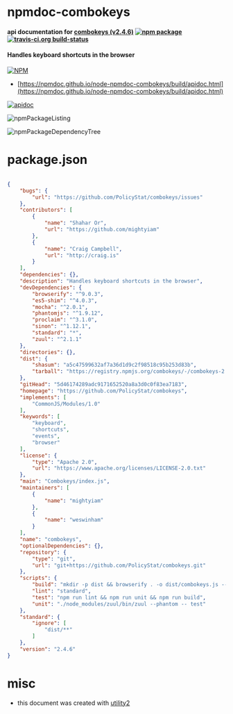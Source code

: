 # npmdoc-combokeys

#### api documentation for  [combokeys (v2.4.6)](https://github.com/PolicyStat/combokeys)  [![npm package](https://img.shields.io/npm/v/npmdoc-combokeys.svg?style=flat-square)](https://www.npmjs.org/package/npmdoc-combokeys) [![travis-ci.org build-status](https://api.travis-ci.org/npmdoc/node-npmdoc-combokeys.svg)](https://travis-ci.org/npmdoc/node-npmdoc-combokeys)

#### Handles keyboard shortcuts in the browser

[![NPM](https://nodei.co/npm/combokeys.png?downloads=true&downloadRank=true&stars=true)](https://www.npmjs.com/package/combokeys)

- [https://npmdoc.github.io/node-npmdoc-combokeys/build/apidoc.html](https://npmdoc.github.io/node-npmdoc-combokeys/build/apidoc.html)

[![apidoc](https://npmdoc.github.io/node-npmdoc-combokeys/build/screenCapture.buildCi.browser.%252Ftmp%252Fbuild%252Fapidoc.html.png)](https://npmdoc.github.io/node-npmdoc-combokeys/build/apidoc.html)

![npmPackageListing](https://npmdoc.github.io/node-npmdoc-combokeys/build/screenCapture.npmPackageListing.svg)

![npmPackageDependencyTree](https://npmdoc.github.io/node-npmdoc-combokeys/build/screenCapture.npmPackageDependencyTree.svg)



# package.json

```json

{
    "bugs": {
        "url": "https://github.com/PolicyStat/combokeys/issues"
    },
    "contributors": [
        {
            "name": "Shahar Or",
            "url": "https://github.com/mightyiam"
        },
        {
            "name": "Craig Campbell",
            "url": "http://craig.is"
        }
    ],
    "dependencies": {},
    "description": "Handles keyboard shortcuts in the browser",
    "devDependencies": {
        "browserify": "^9.0.3",
        "es5-shim": "^4.0.3",
        "mocha": "^2.0.1",
        "phantomjs": "^1.9.12",
        "proclaim": "^3.1.0",
        "sinon": "^1.12.1",
        "standard": "*",
        "zuul": "^2.1.1"
    },
    "directories": {},
    "dist": {
        "shasum": "a5c47599632af7a36d1d9c2f98518c95b253d83b",
        "tarball": "https://registry.npmjs.org/combokeys/-/combokeys-2.4.6.tgz"
    },
    "gitHead": "5d46174289adc9171652520a8a3d0c0f83ea7183",
    "homepage": "https://github.com/PolicyStat/combokeys",
    "implements": [
        "CommonJS/Modules/1.0"
    ],
    "keywords": [
        "keyboard",
        "shortcuts",
        "events",
        "browser"
    ],
    "license": {
        "type": "Apache 2.0",
        "url": "https://www.apache.org/licenses/LICENSE-2.0.txt"
    },
    "main": "Combokeys/index.js",
    "maintainers": [
        {
            "name": "mightyiam"
        },
        {
            "name": "weswinham"
        }
    ],
    "name": "combokeys",
    "optionalDependencies": {},
    "repository": {
        "type": "git",
        "url": "git+https://github.com/PolicyStat/combokeys.git"
    },
    "scripts": {
        "build": "mkdir -p dist && browserify . -o dist/combokeys.js --standalone Combokeys",
        "lint": "standard",
        "test": "npm run lint && npm run unit && npm run build",
        "unit": "./node_modules/zuul/bin/zuul --phantom -- test"
    },
    "standard": {
        "ignore": [
            "dist/**"
        ]
    },
    "version": "2.4.6"
}
```



# misc
- this document was created with [utility2](https://github.com/kaizhu256/node-utility2)
